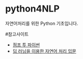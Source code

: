 # python4NLP
자연어처리를 위한 Python 기초입니다.

#참고사이트
- [점프 투 파이썬](https://wikidocs.net/14)
- [딥 러닝을 이용한 자연어 처리 입문](https://wikidocs.net/book/2155)
